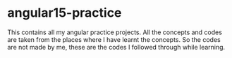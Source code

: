 # angular15-practice
This contains all my angular practice projects. All the concepts and codes are taken from the places where I have learnt the concepts. So the codes are not made by me, these are the codes I followed through while learning.
